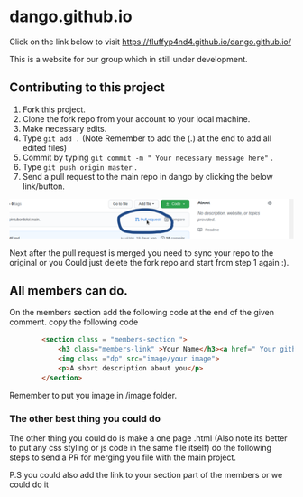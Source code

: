 # dango.github.io
Click on the link below to visit
https://fluffyp4nd4.github.io/dango.github.io/

This is a website for our group which in still under development.


## Contributing to this project 
1. Fork this project.
2. Clone the fork repo from your account to your local machine.
3. Make necessary edits.
4. Type ``` git add . ``` (Note Remember to add the (.) at the end to add all edited files)
5. Commit by typing ``` git commit -m " Your necessary message here" ``` .
6. Type  ``` git push origin master ``` .
7. Send a pull request to the main repo in dango by clicking the below link/button.

![pull icon](https://github.com/D4Ngo/dango/blob/master/image/pull.png)

Next after the pull request is merged you need to sync your repo to the original
or you Could just delete the fork repo and start from step 1 again :).

## All members can do.
On the members section add the following code at the end of the given comment.
copy the following code
``` html
		<section class = "members-section ">
			<h3 class="members-link" >Your Name</h3><a href=" Your github link" ><i class="fab fa-github "></i></a>	
			<img class ="dp" src="image/your image">
			<p>A short description about you</p>
		</section>

```
Remember to put you image in /image folder.

### The other best thing you could do
The other thing you could do is  make a one page .html (Also note its better to put any css styling or js code in the same file itself)
do the following steps to send a PR for merging you file with the main project.

P.S you could also add the link to your section part of the members or we could do it


